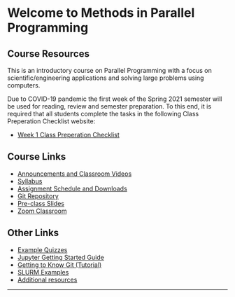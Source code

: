 # Welcome to Methods in Parallel Programming

## Course Resources

This is an introductory course on Parallel Programming with a focus on scientific/engineering applications and solving large problems using computers.

Due to COVID-19 pandemic the first week of the Spring 2021 semester will be used for reading, review and semester preparation.  To this end, it is required that all students complete the tasks in the following Class Preperation Checklist website: 

- [Week 1 Class Preperation Checklist](Class_Prep_Checklist)

## Course Links

- [Announcements and Classroom Videos](Announcements)
- [Syllabus](Syllabus)
- [Assignment Schedule and Downloads](assignments/Schedule)
- [Git Repository](https://gitlab.msu.edu/colbrydi/cmse401-s21.git)
- [Pre-class Slides](https://docs.google.com/presentation/d/1LMh6DVJNPHL_YxGqhjqhbpGvLL82jq71II8_TcjZXRM/edit?usp=sharing)
- [Zoom Classroom](https://msu.zoom.us/j/98207034052) 


## Other Links

- [Example Quizzes](assignments/Example-Quiz_questions)
- [Jupyter Getting Started Guide](https://msu-cmse-courses.github.io/cmse802-f20-student/0000--Jupyter-Getting-Started-Guide.html) 
- [Getting to Know Git (Tutorial)](https://msu-cmse-courses.github.io/cmse802-f20-student/0000-Getting-to-know-git.html)
- [SLURM Examples](SLURM_Examples)
- [Additional resources](https://www.youtube.com/watch?v=2ocykBzWDiM)

-----
